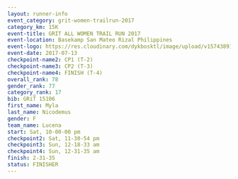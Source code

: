```yaml
---
layout: runner-info 
event_category: grit-women-trailrun-2017 
category_km: 15K 
event-title: GRIT ALL WOMEN TRAIL RUN 2017 
event-location: Basekamp San Mateo Rizal Philippines 
event-logo: https://res.cloudinary.com/dykbosktl/image/upload/v1574389137/Logo/a04c0-grit-logo_yxzsau.png 
event-date: 2017-07-13 
checkpoint-name2: CP1 (T-2) 
checkpoint-name3: CP2 (T-3) 
checkpoint-name4: FINISH (T-4) 
overall_rank: 78
gender_rank: 77
category_rank: 17
bib: GRiT 15106
first_name: Myla
last_name: Nicodemus
gender: F
team_name: Lucena
start: Sat, 10-00-00 pm
checkpoint2: Sat, 11-30-54 pm
checkpoint3: Sun, 12-18-33 am
checkpoint4: Sun, 12-31-35 am
finish: 2-31-35
status: FINISHER
---
```

